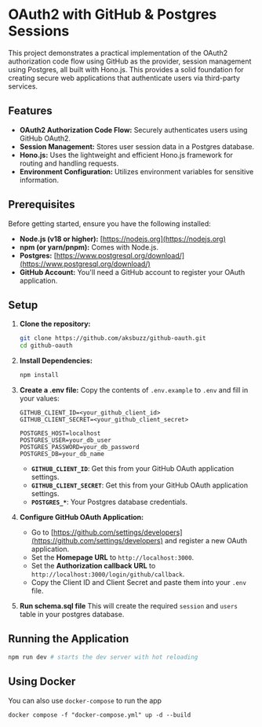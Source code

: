 # OAuth2 with GitHub & Postgres Sessions

This project demonstrates a practical implementation of the OAuth2 authorization code flow using GitHub as the provider, session management using Postgres, all built with Hono.js. This provides a solid foundation for creating secure web applications that authenticate users via third-party services.

## Features

*   **OAuth2 Authorization Code Flow:** Securely authenticates users using GitHub OAuth2.
*   **Session Management:** Stores user session data in a Postgres database.
*   **Hono.js:** Uses the lightweight and efficient Hono.js framework for routing and handling requests.
*   **Environment Configuration:** Utilizes environment variables for sensitive information.

## Prerequisites

Before getting started, ensure you have the following installed:

*   **Node.js (v18 or higher):** [https://nodejs.org](https://nodejs.org)
*   **npm (or yarn/pnpm):** Comes with Node.js.
*   **Postgres:** [https://www.postgresql.org/download/](https://www.postgresql.org/download/)
*   **GitHub Account:** You'll need a GitHub account to register your OAuth application.

## Setup

1.  **Clone the repository:**
    ```bash
    git clone https://github.com/aksbuzz/github-oauth.git
    cd github-oauth
    ```

2.  **Install Dependencies:**
    ```bash
    npm install
    ```

3.  **Create a .env file:**
    Copy the contents of `.env.example` to `.env` and fill in your values:

    ```env
    GITHUB_CLIENT_ID=<your_github_client_id>
    GITHUB_CLIENT_SECRET=<your_github_client_secret>

    POSTGRES_HOST=localhost
    POSTGRES_USER=your_db_user
    POSTGRES_PASSWORD=your_db_password
    POSTGRES_DB=your_db_name
    ```

    *   **`GITHUB_CLIENT_ID`**: Get this from your GitHub OAuth application settings.
    *   **`GITHUB_CLIENT_SECRET`**: Get this from your GitHub OAuth application settings.
    *   **`POSTGRES_*`**: Your Postgres database credentials.

4.  **Configure GitHub OAuth Application:**

    *   Go to [https://github.com/settings/developers](https://github.com/settings/developers) and register a new OAuth application.
    *   Set the **Homepage URL** to `http://localhost:3000`.
    *   Set the **Authorization callback URL** to `http://localhost:3000/login/github/callback`.
    *   Copy the Client ID and Client Secret and paste them into your `.env` file.

5. **Run schema.sql file**
    This will create the required `session` and `users` table in your postgres database.

## Running the Application

```bash
npm run dev # starts the dev server with hot reloading
```

## Using Docker

You can also use `docker-compose` to run the app

```
docker compose -f "docker-compose.yml" up -d --build
```